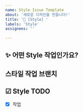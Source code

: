 ```yaml
---
name: Style Issue Template
about: '새로운 디자인을 만듭니다!'
title: '💄 [Style] '
labels: 'Style'
assignees: ''

---
```



## ✨ 어떤 Style 작업인가요?

## 스타일 작업 브랜치

## ☑ Style TODO
- [x] 작업
